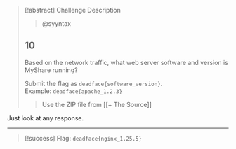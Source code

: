 > [!abstract] Challenge Description
> > @syyntax
> ## 10
> Based on the network traffic, what web server software and version is MyShare running?
> 
> Submit the flag as `deadface{software_version}`. Example: `deadface{apache_1.2.3}`
> 
> > Use the ZIP file from [[+ The Source]]

Just look at any response.

---
> [!success] Flag: `deadface{nginx_1.25.5}`
